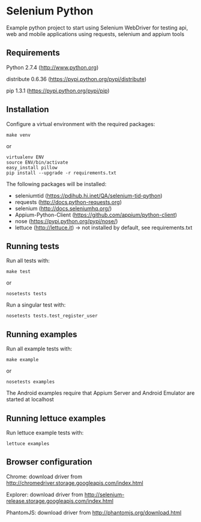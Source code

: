 Selenium Python
===============

Example python project to start using Selenium WebDriver for testing api, web and mobile applications 
using requests, selenium and appium tools

Requirements
------------

Python 2.7.4 (http://www.python.org)

distribute 0.6.36 (https://pypi.python.org/pypi/distribute)

pip 1.3.1 (https://pypi.python.org/pypi/pip)

Installation
------------

Configure a virtual environment with the required packages:

```
make venv
```

or 

```
virtualenv ENV
source ENV/bin/activate
easy_install pillow
pip install --upgrade -r requirements.txt
```

The following packages will be installed:
  * seleniumtid (https://pdihub.hi.inet/QA/selenium-tid-python)
  * requests (http://docs.python-requests.org)
  * selenium (http://docs.seleniumhq.org/)
  * Appium-Python-Client (https://github.com/appium/python-client)
  * nose (https://pypi.python.org/pypi/nose/)
  * lettuce (http://lettuce.it) -> not installed by default, see requirements.txt

Running tests
-------------

Run all tests with:

```
make test
```

or

```
nosetests tests
```

Run a singular test with:

```
nosetests tests.test_register_user
```

Running examples
----------------

Run all example tests with:

```
make example
```

or

```
nosetests examples
```

The Android examples require that Appium Server and Android Emulator are started at localhost

Running lettuce examples
------------------------

Run lettuce example tests with:

```
lettuce examples
```

Browser configuration
---------------------

Chrome: download driver from http://chromedriver.storage.googleapis.com/index.html

Explorer: download driver from http://selenium-release.storage.googleapis.com/index.html 

PhantomJS: download driver from http://phantomjs.org/download.html
